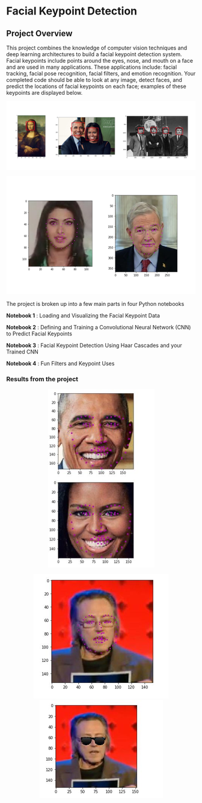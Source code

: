 # Facial Keypoint Detection

## Project Overview

This project combines the knowledge of computer vision techniques and deep learning architectures to build a facial keypoint detection system. Facial keypoints include points around the eyes, nose, and mouth on a face and are used in many applications. These applications include: facial tracking, facial pose recognition, facial filters, and emotion recognition. Your completed code should be able to look at any image, detect faces, and predict the locations of facial keypoints on each face; examples of these keypoints are displayed below.

<p align="center">
  <img src="./images/haar_cascade_ex.png"/>
</p>

<p align="center">
  <img src="./images/key_pts_example.png"/>
</p>

The project is broken up into a few main parts in four Python notebooks

__Notebook 1__ : Loading and Visualizing the Facial Keypoint Data

__Notebook 2__ : Defining and Training a Convolutional Neural Network (CNN) to Predict Facial Keypoints

__Notebook 3__ : Facial Keypoint Detection Using Haar Cascades and your Trained CNN

__Notebook 4__ : Fun Filters and Keypoint Uses

### Results from the project

<p align="center">
  <img src="./images/res.JPG"/>
</p>
<p align="center">
  <img src="./images/cat.JPG"/>  <img src="./images/cat2.JPG"/>
</p>

